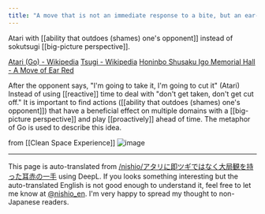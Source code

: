 ```yaml
---
title: "A move that is not an immediate response to a bite, but an ear-red one with a big-picture view."
---
```


Atari with [[ability that outdoes (shames) one's opponent]] instead of sokutsugi [[big-picture perspective]].

[Atari (Go) - Wikipedia](https://ja.wikipedia.org/wiki/アタリ_(Go))
[Tsugi - Wikipedia](https://ja.wikipedia.org/wiki/ツギ)
[Honinbo Shusaku Igo Memorial Hall - A Move of Ear Red](https://honinbo.shusaku.in/mimiaka.html)

After the opponent says, "I'm going to take it, I'm going to cut it" (Atari)
Instead of using [[reactive]] time to deal with "don't get taken, don't get cut off."
It is important to find actions ([[ability that outdoes (shames) one's opponent]]) that have a beneficial effect on multiple domains with a [[big-picture perspective]] and play [[proactively]] ahead of time. The metaphor of Go is used to describe this idea.

from  [[Clean Space Experience]]
![image](https://gyazo.com/aed7053cd5cd0b48471f8536dbe53ebb/thumb/1000)


---
This page is auto-translated from [/nishio/アタリに即ツギではなく大局観を持った耳赤の一手](https://scrapbox.io/nishio/アタリに即ツギではなく大局観を持った耳赤の一手) using DeepL. If you looks something interesting but the auto-translated English is not good enough to understand it, feel free to let me know at [@nishio_en](https://twitter.com/nishio_en). I'm very happy to spread my thought to non-Japanese readers.